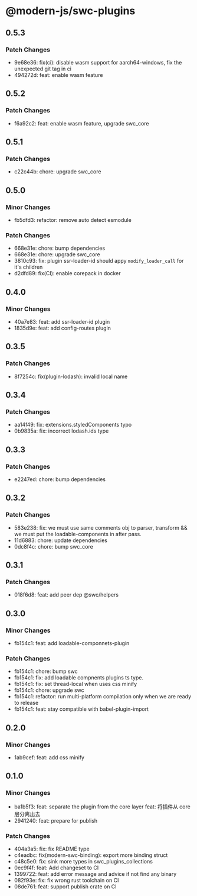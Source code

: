 # @modern-js/swc-plugins

## 0.5.3

### Patch Changes

- 9e68e36: fix(ci): disable wasm support for aarch64-windows, fix the unexpected git tag in ci
- 494272d: feat: enable wasm feature

## 0.5.2

### Patch Changes

- f6a92c2: feat: enable wasm feature, upgrade swc_core

## 0.5.1

### Patch Changes

- c22c44b: chore: upgrade swc_core

## 0.5.0

### Minor Changes

- fb5dfd3: refactor: remove auto detect esmodule

### Patch Changes

- 668e31e: chore: bump dependencies
- 668e31e: chore: upgrade swc_core
- 3810c93: fix: plugin ssr-loader-id should appy `modify_loader_call` for it's children
- d2dfd89: fix(CI): enable corepack in docker

## 0.4.0

### Minor Changes

- 40a7e83: feat: add ssr-loader-id plugin
- 1835d9e: feat: add config-routes plugin

## 0.3.5

### Patch Changes

- 8f7254c: fix(plugin-lodash): invalid local name

## 0.3.4

### Patch Changes

- aa14f49: fix: extensions.styledComponents typo
- 0b9835a: fix: incorrect lodash.ids type

## 0.3.3

### Patch Changes

- e2247ed: chore: bump dependencies

## 0.3.2

### Patch Changes

- 583e238: fix: we must use same comments obj to parser, transform && we must put the loadable-components in after pass.
- 11d6883: chore: update dependencies
- 0dc8f4c: chore: bump swc_core

## 0.3.1

### Patch Changes

- 018f6d8: feat: add peer dep @swc/helpers

## 0.3.0

### Minor Changes

- fb154c1: feat: add loadable-componnets-plugin

### Patch Changes

- fb154c1: chore: bump swc
- fb154c1: fix: add loadable compnents plugins ts type.
- fb154c1: fix: set thread-local when uses css minify
- fb154c1: chore: upgrade swc
- fb154c1: refactor: run multi-platform compilation only when we are ready to release
- fb154c1: feat: stay compatible with babel-plugin-import

## 0.2.0

### Minor Changes

- 1ab9cef: feat: add css minify

## 0.1.0

### Minor Changes

- ba1b5f3: feat: separate the plugin from the core layer
  feat: 将插件从 core 层分离出去
- 2941240: feat: prepare for publish

### Patch Changes

- 404a3a5: fix: fix README type
- c4eadbc: fix(modern-swc-binding): export more binding struct
- c48c5e0: fix: sink more types in swc_plugins_collections
- 0ec9f4f: feat: Add changeset to CI
- 1399722: feat: add error message and advice if not find any binary
- 082f93e: fix: fix wrong rust toolchain on CI
- 08de761: feat: support publish crate on CI
